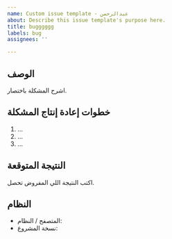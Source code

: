 ```yaml
---
name: Custom issue template - عبدالرحمن
about: Describe this issue template's purpose here.
title: bugggggg
labels: bug
assignees: ''

---
```


## الوصف
اشرح المشكلة باختصار.

## خطوات إعادة إنتاج المشكلة
1. …
2. …
3. …

## النتيجة المتوقعة
اكتب النتيجة اللي المفروض تحصل.

## النظام
- المتصفح / النظام:
- نسخة المشروع:
